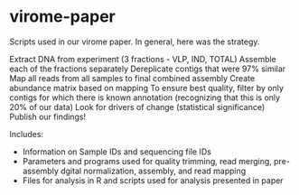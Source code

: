 # virome-paper

Scripts used in our virome paper.  In general, here was the strategy.

Extract DNA from experiment (3 fractions - VLP, IND, TOTAL)
Assemble each of the fractions separately
Dereplicate contigs that were 97% similar
Map all reads from all samples to final combined assembly
Create abundance matrix based on mapping
To ensure best quality, filter by only contigs for which there is known annotation (recognizing that this is only 20% of our data)
Look for drivers of change (statistical significance)
Publish our findings!

Includes:
* Information on Sample IDs and sequencing file IDs
* Parameters and programs used for quality trimming, read merging, pre-assembly dgital normalization, assembly, and read mapping
* Files for analysis in R and scripts used for analysis presented in paper
